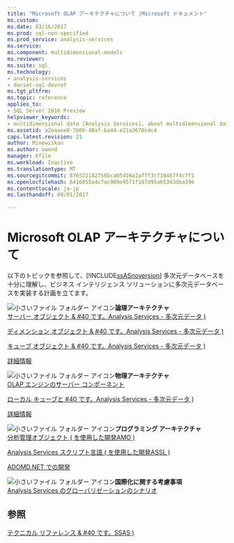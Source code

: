 ```yaml
---
title: "Microsoft OLAP アーキテクチャについて |Microsoft ドキュメント"
ms.custom: 
ms.date: 03/16/2017
ms.prod: sql-non-specified
ms.prod_service: analysis-services
ms.service: 
ms.component: multidimensional-models
ms.reviewer: 
ms.suite: sql
ms.technology:
- analysis-services
- docset-sql-devref
ms.tgt_pltfrm: 
ms.topic: reference
applies_to:
- SQL Server 2016 Preview
helpviewer_keywords:
- multidimensional data [Analysis Services], about multidimensional data
ms.assetid: a2eaaee8-7b06-48af-ba44-e21a3678c4c4
caps.latest.revision: 21
author: Minewiskan
ms.author: owend
manager: kfile
ms.workload: Inactive
ms.translationtype: MT
ms.sourcegitcommit: 876522142756bca05416a1afff3cf10467f4c7f1
ms.openlocfilehash: 6416855a4cfac989e9571f187d95a65343dba196
ms.contentlocale: ja-jp
ms.lasthandoff: 09/01/2017

---
```

# <a name="understanding-microsoft-olap-architecture"></a>Microsoft OLAP アーキテクチャについて
  以下のトピックを参照して、[!INCLUDE[ssASnoversion](../../../includes/ssasnoversion-md.md)] 多次元データベースを十分に理解し、ビジネス インテリジェンス ソリューションに多次元データベースを実装する計画を立てます。  
  
 ![小さいファイル フォルダー アイコン](../../../analysis-services/media/filefolder-small.png "小さいファイル フォルダー アイコン")**論理アーキテクチャ**  
 [サーバー オブジェクト & #40 です。Analysis Services - 多次元データ &#41;](../../../analysis-services/multidimensional-models/olap-logical/server-objects-analysis-services-multidimensional-data.md)  
  
 [ディメンション オブジェクト & #40 です。Analysis Services - 多次元データ &#41;](../../../analysis-services/multidimensional-models-olap-logical-dimension-objects/dimension-objects-analysis-services-multidimensional-data.md)  
  
 [キューブ オブジェクト & #40 です。Analysis Services - 多次元データ &#41;](../../../analysis-services/multidimensional-models-olap-logical-cube-objects/cube-objects-analysis-services-multidimensional-data.md)  
  
 [詳細情報](../../../analysis-services/multidimensional-models/olap-logical/understanding-microsoft-olap-logical-architecture.md)  
  
 ![小さいファイル フォルダー アイコン](../../../analysis-services/media/filefolder-small.png "小さいファイル フォルダー アイコン")**物理アーキテクチャ**  
 [OLAP エンジンのサーバー コンポーネント](../../../analysis-services/multidimensional-models/olap-physical/olap-engine-server-components.md)  
  
 [ローカル キューブと #40 です。Analysis Services - 多次元データ &#41;](../../../analysis-services/multidimensional-models/olap-physical/local-cubes-analysis-services-multidimensional-data.md)  
  
 [詳細情報](../../../analysis-services/multidimensional-models/olap-physical/understanding-microsoft-olap-physical-architecture.md)  
  
 ![小さいファイル フォルダー アイコン](../../../analysis-services/media/filefolder-small.png "小さいファイル フォルダー アイコン")**プログラミング アーキテクチャ**  
 [分析管理オブジェクト &#40; を使用した開発AMO &#41;](../../../analysis-services/multidimensional-models/analysis-management-objects/developing-with-analysis-management-objects-amo.md)  
  
 [Analysis Services スクリプト言語 &#40; を使用した開発ASSL &#41;](../../../analysis-services/multidimensional-models/scripting-language-assl/developing-with-analysis-services-scripting-language-assl.md)  
  
 [ADOMD.NET での開発](../../../analysis-services/multidimensional-models/adomd-net/developing-with-adomd-net.md)  
  
 ![小さいファイル フォルダー アイコン](../../../analysis-services/media/filefolder-small.png "小さいファイル フォルダー アイコン")**国際化に関する考慮事項**  
 [Analysis Services のグローバリゼーションのシナリオ](../../../analysis-services/globalization-scenarios-for-analysis-services.md)  
  
## <a name="see-also"></a>参照  
 [テクニカル リファレンス & #40 です。SSAS &#41;](../../../analysis-services/powershell/technical-reference-ssas.md)  
  
  

